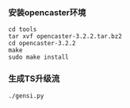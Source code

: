 ### 安装opencaster环境
    cd tools
    tar xvf opencaster-3.2.2.tar.bz2
    cd opencaster-3.2.2
    make
    sudo make install
    
### 生成TS升级流
    ./gensi.py